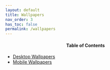 ```yaml
---
layout: default
title: Wallpapers
nav_order: 3
has_toc: false
permalink: /wallpapers
---
```


<!-- 
{: .note }
> {: .opaque }
> 
>
> 
-->

<div class="w3-card">
<div class="w3-container">
<h4 style="text-align:center">Table of Contents</h4>
<ul>
<li><a class="text-delta" href="/wallpapers/desktop">Desktop Wallpapers</a></li>
<li><a class="text-delta" href="/wallpapers/mobile">Mobile Wallpapers</a></li>
</ul>
</div>
</div>
